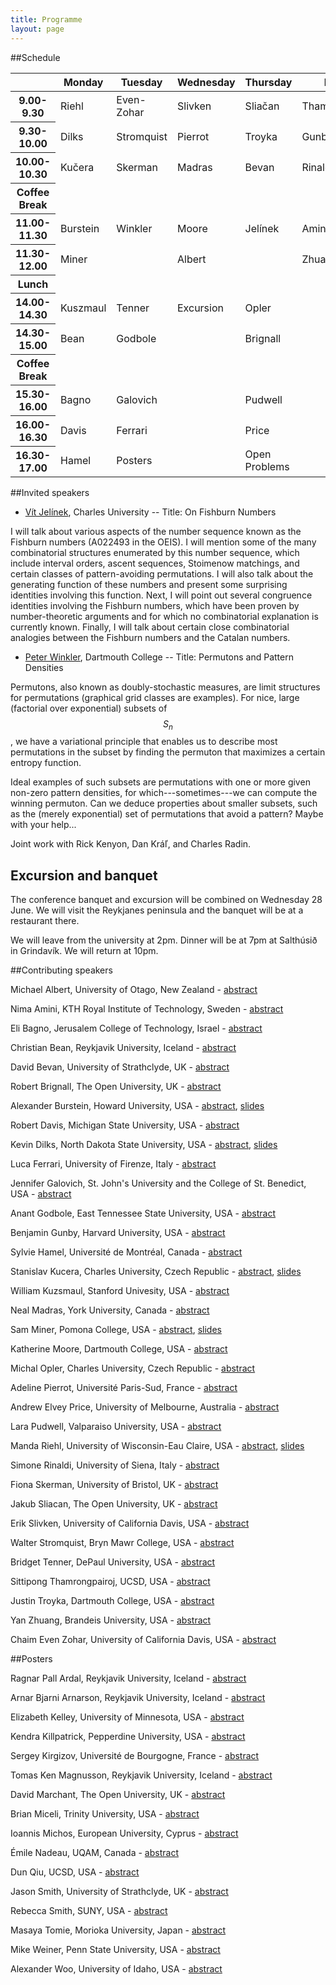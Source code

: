 ```yaml
---
title: Programme
layout: page
---
```


##Schedule

<table class="schedule">
  <thead>
    <tr>
      <th>&nbsp;</th>
      <th>Monday</th>
      <th>Tuesday</th>
      <th>Wednesday</th>
      <th>Thursday</th>
      <th>Friday</th>
    </tr>
  </thead>
  <tbody>
    <tr>
      <th>9.00-9.30</th>
      <td>Riehl</td>
      <td>Even-Zohar</td>
      <td>Slivken</td>
      <td>Sliačan</td>
      <td>Thamrongpairoj</td>
    </tr>
    <tr>
      <th>9.30-10.00</th>
      <td>Dilks</td>
      <td>Stromquist</td>
      <td>Pierrot</td>
      <td>Troyka</td>
      <td>Gunby</td>
    </tr>
    <tr>
      <th>10.00-10.30</th>
      <td>Kučera</td>
      <td>Skerman</td>
      <td>Madras</td>
      <td>Bevan</td>
      <td>Rinaldi</td>
    </tr>
    <tr>
      <th>Coffee Break</th>
      <td>&nbsp;</td>
      <td>&nbsp;</td>
      <td>&nbsp;</td>
      <td>&nbsp;</td>
      <td>&nbsp;</td>
    </tr>
    <tr>
      <th>11.00-11.30</th>
      <td>Burstein</td>
      <td class="bottom-clear">Winkler</td>
      <td>Moore</td>
      <td class="bottom-clear">Jelínek</td>
      <td>Amini</td>
    </tr>
    <tr>
      <th>11.30-12.00</th>
      <td>Miner</td>
      <td class="top-clear">&nbsp;</td>
      <td>Albert</td>
      <td class="top-clear">&nbsp;</td>
      <td>Zhuang</td>
    </tr>
    <tr>
      <th>Lunch</th>
      <td>&nbsp;</td>
      <td>&nbsp;</td>
      <td>&nbsp;</td>
      <td>&nbsp;</td>
      <td class="bottom-clear">&nbsp;</td>
    </tr>
    <tr>
      <th>14.00-14.30</th>
      <td>Kuszmaul</td>
      <td>Tenner</td>
      <td class="bottom-clear">Excursion</td>
      <td>Opler</td>
      <td class="bottom-clear top-clear">&nbsp;</td>
    </tr>
    <tr>
      <th>14.30-15.00</th>
      <td>Bean</td>
      <td>Godbole</td>
      <td class="bottom-clear top-clear">&nbsp;</td>
      <td>Brignall</td>
      <td class="bottom-clear top-clear">&nbsp;</td>
    </tr>
    <tr>
      <th>Coffee Break</th>
      <td>&nbsp;</td>
      <td>&nbsp;</td>
      <td class="bottom-clear top-clear">&nbsp;</td>
      <td>&nbsp;</td>
      <td class="bottom-clear top-clear">&nbsp;</td>
    </tr>
    <tr>
      <th>15.30-16.00</th>
      <td>Bagno</td>
      <td>Galovich</td>
      <td class="bottom-clear top-clear">&nbsp;</td>
      <td>Pudwell</td>
      <td class="bottom-clear top-clear">&nbsp;</td>
    </tr>
    <tr>
      <th>16.00-16.30</th>
      <td>Davis</td>
      <td>Ferrari</td>
      <td class="bottom-clear top-clear">&nbsp;</td>
      <td>Price</td>
      <td class="bottom-clear top-clear">&nbsp;</td>
    </tr>
    <tr>
      <th>16.30-17.00</th>
      <td>Hamel</td>
      <td class="bottom-clear">Posters</td>
      <td class="bottom-clear top-clear">&nbsp;</td>
      <td class="bottom-clear">Open Problems</td>
      <td class="bottom-clear top-clear">&nbsp;</td>
    </tr>
  </tbody>
</table>

##Invited speakers

- [Vít Jelínek][VJelinek], Charles University
-- Title: On Fishburn Numbers

I will talk about various aspects of the number sequence known as the Fishburn numbers (A022493 in the OEIS). I will mention some of the many combinatorial structures enumerated by this number sequence, which include interval orders, ascent sequences, Stoimenow matchings, and certain classes of pattern-avoiding permutations. I will also talk about the generating function of these numbers and present some surprising identities involving this function. Next, I will point out several congruence identities involving the Fishburn numbers, which have been proven by number-theoretic arguments and for which no combinatorial explanation is currently known. Finally, I will talk about certain close combinatorial analogies between the Fishburn numbers and the Catalan numbers.

- [Peter Winkler][PWinkler], Dartmouth College
--  Title: Permutons and Pattern Densities

Permutons, also known as doubly-stochastic measures, are
limit structures for permutations (graphical grid classes are examples).
For nice, large (factorial over exponential) subsets of $$S_n$$, we have a
variational principle that enables us to describe most permutations in
the subset by finding the permuton that maximizes a certain entropy function.


Ideal examples of such subsets are permutations with one or more
given non-zero pattern densities, for which---sometimes---we can compute
the winning permuton.  Can we deduce properties about smaller subsets,
such as the (merely exponential) set of permutations that avoid a pattern?
Maybe with your help...

Joint work with Rick Kenyon, Dan Kráľ, and Charles Radin.


## Excursion and banquet

The conference banquet and excursion will be combined on Wednesday 28 June. We
will visit the Reykjanes peninsula and the banquet will be at a restaurant
there.

We will leave from the university at 2pm. Dinner will be at 7pm at Salthúsið in
Grindavík. We will return at 10pm.

##Contributing speakers

Michael Albert, University of Otago, New Zealand - [abstract][michael_albert]

Nima Amini, KTH Royal Institute of Technology, Sweden - [abstract][nima_amini]

Eli Bagno, Jerusalem College of Technology, Israel - [abstract][eli_bagno]

Christian Bean, Reykjavik University, Iceland - [abstract][christian_bean]

David Bevan, University of Strathclyde, UK - [abstract][david_bevan]

Robert Brignall, The Open University, UK - [abstract][robert_brignall]

Alexander Burstein, Howard University, USA - [abstract][alexander_burstein], [slides][alexander_burstein_slides]

Robert Davis, Michigan State University, USA - [abstract][robert_davis]

Kevin Dilks, North Dakota State University, USA - [abstract][kevin_dilks], [slides][kevin_dilks_slides]

Luca Ferrari, University of Firenze, Italy - [abstract][luca_ferrari]

Jennifer Galovich, St. John's University and the College of St. Benedict, USA - [abstract][jennifer_galovich]

Anant Godbole, East Tennessee State University, USA - [abstract][anant_godbole]

Benjamin Gunby, Harvard University, USA - [abstract][benjamin_gunby]

Sylvie Hamel, Université de Montréal, Canada - [abstract][sylvie_hamel]

Stanislav Kucera, Charles University, Czech Republic - [abstract][stanislav_kucera], [slides][stanislav_kucera_slides]

William Kuzsmaul, Stanford Univesity, USA - [abstract][william_kuzsmaul]

Neal Madras, York University, Canada - [abstract][neal_madras]

Sam Miner, Pomona College, USA - [abstract][sam_miner], [slides][sam_miner_slides]

Katherine Moore, Dartmouth College, USA - [abstract][katherine_moore]

Michal Opler, Charles University, Czech Republic - [abstract][michal_opler]

Adeline Pierrot, Université Paris-Sud, France - [abstract][adeline_pierrot]

Andrew Elvey Price, University of Melbourne, Australia - [abstract][andrew_elvey_price]

Lara Pudwell, Valparaiso University, USA - [abstract][lara_pudwell]

Manda Riehl, University of Wisconsin-Eau Claire, USA - [abstract][manda_riehl], [slides][manda_riehl_slides]

Simone Rinaldi, University of Siena, Italy - [abstract][simone_rinaldi]

Fiona Skerman, University of Bristol, UK - [abstract][fiona_skerman]

Jakub Sliacan, The Open University, UK - [abstract][jakub_sliacan]

Erik Slivken, University of California Davis, USA - [abstract][erik_slivken]

Walter Stromquist, Bryn Mawr College, USA - [abstract][walter_stromquist]

Bridget Tenner, DePaul University, USA - [abstract][bridget_tenner]

Sittipong Thamrongpairoj, UCSD, USA - [abstract][sittipong_thamrongpairoj]

Justin Troyka, Dartmouth College, USA - [abstract][justin_troyka]

Yan Zhuang, Brandeis University, USA - [abstract][yan_zhuang]

Chaim Even Zohar, University of California Davis, USA - [abstract][chaim_even_zohar]

##Posters

Ragnar Pall Ardal, Reykjavik University, Iceland - [abstract][ragnar_ardal]

Arnar Bjarni Arnarson, Reykjavik University, Iceland - [abstract][arnar_bjarni_arnarsson]

Elizabeth Kelley, University of Minnesota, USA - [abstract][elizabeth_kelley]

Kendra Killpatrick, Pepperdine University, USA - [abstract][kendra_killpatrick]

Sergey Kirgizov, Université de Bourgogne, France - [abstract][sergey_kirgizov]

Tomas Ken Magnusson, Reykjavik University, Iceland - [abstract][tomas_ken_magnusson]

David Marchant, The Open University, UK - [abstract][david_merchant]

Brian Miceli, Trinity University, USA - [abstract][brian_miceli]

Ioannis Michos, European University, Cyprus - [abstract][ioannis_michos]

Émile Nadeau, UQAM, Canada - [abstract][nadeau_emile]

Dun Qiu, UCSD, USA - [abstract][dan_qiu]

Jason Smith, University of Strathclyde, UK - [abstract][jason_smith]

Rebecca Smith, SUNY, USA - [abstract][rebecca_smith]

Masaya Tomie, Morioka University, Japan - [abstract][masaya_tomie]

Mike Weiner, Penn State University, USA - [abstract][mike_weiner]

Alexander Woo, University of Idaho, USA - [abstract][alexander_woo]

[PWinkler]: https://math.dartmouth.edu/~pw/
[VJelinek]: http://iuuk.mff.cuni.cz/~jelinek/

[adeline_pierrot]: /assets/pdf/abstracts/talks/adeline_pierrot.pdf
[alexander_burstein]: /assets/pdf/abstracts/talks/alexander_burstein.pdf
[anant_godbole]: /assets/pdf/abstracts/talks/anant_godbole.pdf
[andrew_elvey_price]: /assets/pdf/abstracts/talks/andrew_elvey_price.pdf
[benjamin_gunby]: /assets/pdf/abstracts/talks/benjamin_gunby.pdf
[bridget_tenner]: /assets/pdf/abstracts/talks/bridget_tenner.pdf
[chaim_even_zohar]: /assets/pdf/abstracts/talks/chaim_even_zohar.pdf
[christian_bean]: /assets/pdf/abstracts/talks/christian_bean.pdf
[david_bevan]: /assets/pdf/abstracts/talks/david_bevan.pdf
[robert_davis]: /assets/pdf/abstracts/talks/robert_davis.pdf
[eli_bagno]: /assets/pdf/abstracts/talks/eli_bagno.pdf
[erik_slivken]: /assets/pdf/abstracts/talks/erik_slivken.pdf
[fiona_skerman]: /assets/pdf/abstracts/talks/fiona_skerman.pdf
[jakub_sliacan]: /assets/pdf/abstracts/talks/jakub_sliacan.pdf
[jennifer_galovich]: /assets/pdf/abstracts/talks/jennifer_galovich.pdf
[justin_troyka]: /assets/pdf/abstracts/talks/justin_troyka.pdf
[katherine_moore]: /assets/pdf/abstracts/talks/katherine_moore.pdf
[kevin_dilks]: /assets/pdf/abstracts/talks/kevin_dilks.pdf
[lara_pudwell]: /assets/pdf/abstracts/talks/lara_pudwell.pdf
[luca_ferrari]: /assets/pdf/abstracts/talks/luca_ferrari.pdf
[manda_riehl]: /assets/pdf/abstracts/talks/manda_riehl.pdf
[michael_albert]: /assets/pdf/abstracts/talks/michael_albert.pdf
[michal_opler]: /assets/pdf/abstracts/talks/michal_opler.pdf
[neal_madras]: /assets/pdf/abstracts/talks/neal_madras.pdf
[nima_amini]: /assets/pdf/abstracts/talks/nima_amini.pdf
[robert_brignall]: /assets/pdf/abstracts/talks/robert_brignall.pdf
[sam_miner]: /assets/pdf/abstracts/talks/sam_miner.pdf
[simone_rinaldi]: /assets/pdf/abstracts/talks/simone_rinaldi.pdf
[sittipong_thamrongpairoj]: /assets/pdf/abstracts/talks/sittipong_thamrongpairoj.pdf
[stanislav_kucera]: /assets/pdf/abstracts/talks/stanislav_kucera.pdf
[sylvie_hamel]: /assets/pdf/abstracts/talks/sylvie_hamel.pdf
[walter_stromquist]: /assets/pdf/abstracts/talks/walter_stromquist.pdf
[william_kuzsmaul]: /assets/pdf/abstracts/talks/william_kuzsmaul.pdf
[yan_zhuang]: /assets/pdf/abstracts/talks/yan_zhuang.pdf

[alexander_woo]: /assets/pdf/abstracts/posters/alexander_woo.pdf
[brian_miceli]: /assets/pdf/abstracts/posters/brian_miceli.pdf
[dan_qiu]: /assets/pdf/abstracts/posters/dan_qiu.pdf
[david_merchant]: /assets/pdf/abstracts/posters/david_merchant.pdf
[elizabeth_kelley]: /assets/pdf/abstracts/posters/elizabeth_kelley.pdf
[ioannis_michos]: /assets/pdf/abstracts/posters/ioannis_michos.pdf
[jason_smith]: /assets/pdf/abstracts/posters/jason_smith.pdf
[kendra_killpatrick]: /assets/pdf/abstracts/posters/kendra_killpatrick.pdf
[masaya_tomie]: /assets/pdf/abstracts/posters/masaya_tomie.pdf
[mike_weiner]: /assets/pdf/abstracts/posters/mike_weiner.pdf
[nadeau_emile]: /assets/pdf/abstracts/posters/nadeau_emile.pdf
[rebecca_smith]: /assets/pdf/abstracts/posters/rebecca_smith.pdf
[sergey_kirgizov]: /assets/pdf/abstracts/posters/sergey_kirgizov.pdf
[arnar_bjarni_arnarsson]: /assets/pdf/abstracts/posters/arnar_bjarni_arnarsson.pdf
[ragnar_ardal]: /assets/pdf/abstracts/posters/ragnar_ardal.pdf
[tomas_ken_magnusson]: /assets/pdf/abstracts/posters/tomas_ken_magnusson.pdf

[alexander_burstein_slides]: /assets/pdf/slides/alexander_burstein.pdf
[kevin_dilks_slides]: /assets/pdf/slides/kevin_dilks.pdf
[manda_riehl_slides]: /assets/pdf/slides/manda_riehl.pdf
[sam_miner_slides]: /assets/pdf/slides/sam_miner.pdf
[stanislav_kucera_slides]: /assets/pdf/slides/stanislav_kucera.pdf



<!-- [permpal]: /assets/pdf/posters/talks/permpal.txt


[shadingalg]: /assets/pdf/posters/talks/shadingalg.txt -->
